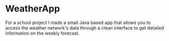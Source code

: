 # WeatherApp
For a school project I made a small Java based app that allows you to access the weather network's data through a clean interface to get detailed information on the weekly forecast.

